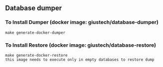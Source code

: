 ## Database dumper

### To Install Dumper (docker image: giustech/database-dumper)
    make generate-docker-dumper
    
### To Install Restore (docker image: giustech/database-restore)
    make generate-docker-restore
    this image needs to execute only in empty databases to restore dump
